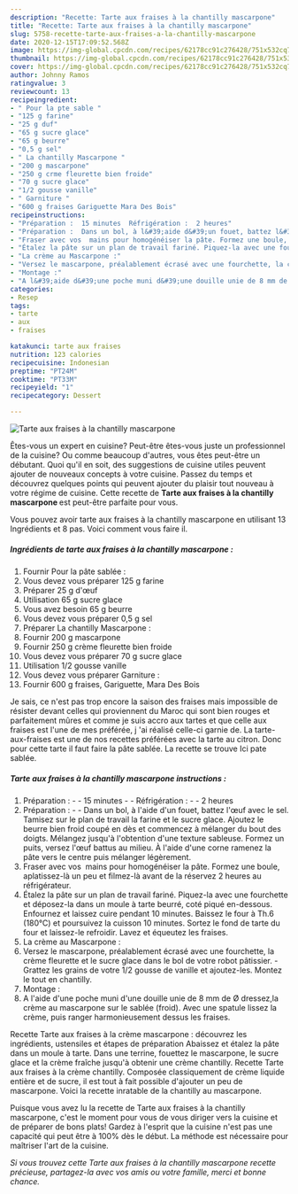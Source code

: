 ```yaml
---
description: "Recette: Tarte aux fraises à la chantilly mascarpone"
title: "Recette: Tarte aux fraises à la chantilly mascarpone"
slug: 5758-recette-tarte-aux-fraises-a-la-chantilly-mascarpone
date: 2020-12-15T17:09:52.568Z
image: https://img-global.cpcdn.com/recipes/62178cc91c276428/751x532cq70/tarte-aux-fraises-a-la-chantilly-mascarpone-photo-principale-de-la-recette.jpg
thumbnail: https://img-global.cpcdn.com/recipes/62178cc91c276428/751x532cq70/tarte-aux-fraises-a-la-chantilly-mascarpone-photo-principale-de-la-recette.jpg
cover: https://img-global.cpcdn.com/recipes/62178cc91c276428/751x532cq70/tarte-aux-fraises-a-la-chantilly-mascarpone-photo-principale-de-la-recette.jpg
author: Johnny Ramos
ratingvalue: 3
reviewcount: 13
recipeingredient:
- " Pour la pte sable "
- "125 g farine"
- "25 g duf"
- "65 g sucre glace"
- "65 g beurre"
- "0,5 g sel"
- " La chantilly Mascarpone "
- "200 g mascarpone"
- "250 g crme fleurette bien froide"
- "70 g sucre glace"
- "1/2 gousse vanille"
- " Garniture "
- "600 g fraises Gariguette Mara Des Bois"
recipeinstructions:
- "Préparation :  15 minutes  Réfrigération :  2 heures"
- "Préparation :  Dans un bol, à l&#39;aide d&#39;un fouet, battez l&#39;œuf avec le sel. Tamisez sur le plan de travail la farine et le sucre glace. Ajoutez le beurre bien froid coupé en dès et commencez à mélanger du bout des doigts. Mélangez jusqu&#39;à l&#39;obtention d&#39;une texture sableuse. Formez un puits, versez l&#39;œuf battus au milieu. À l&#39;aide d&#39;une corne ramenez la pâte vers le centre puis mélanger légèrement."
- "Fraser avec vos  mains pour homogénéiser la pâte. Formez une boule, aplatissez-là un peu et filmez-là avant de la réservez 2 heures au réfrigérateur."
- "Étalez la pâte sur un plan de travail fariné. Piquez-la avec une fourchette et déposez-la dans un moule à tarte beurré, coté piqué en-dessous. Enfournez et laissez cuire pendant 10 minutes. Baissez le four à Th.6 (180°C) et poursuivez la cuisson 10 minutes. Sortez le fond de tarte du four et laissez-le refroidir. Lavez et équeutez les fraises."
- "La crème au Mascarpone :"
- "Versez le mascarpone, préalablement écrasé avec une fourchette, la crème fleurette et le sucre glace dans le bol de votre robot pâtissier. Grattez les grains de votre 1/2 gousse de vanille et ajoutez-les. Montez le tout en chantilly."
- "Montage :"
- "A l&#39;aide d&#39;une poche muni d&#39;une douille unie de 8 mm de Ø dressez,la crème au mascarpone sur le sablée (froid). Avec une spatule lissez la crème, puis ranger harmonieusement dessus les fraises."
categories:
- Resep
tags:
- tarte
- aux
- fraises

katakunci: tarte aux fraises 
nutrition: 123 calories
recipecuisine: Indonesian
preptime: "PT24M"
cooktime: "PT33M"
recipeyield: "1"
recipecategory: Dessert

---
```



![Tarte aux fraises à la chantilly mascarpone](https://img-global.cpcdn.com/recipes/62178cc91c276428/751x532cq70/tarte-aux-fraises-a-la-chantilly-mascarpone-photo-principale-de-la-recette.jpg)

Êtes-vous un expert en cuisine? Peut-être êtes-vous juste un professionnel de la cuisine? Ou comme beaucoup d'autres, vous êtes peut-être un débutant. Quoi qu'il en soit, des suggestions de cuisine utiles peuvent ajouter de nouveaux concepts à votre cuisine. Passez du temps et découvrez quelques points qui peuvent ajouter du plaisir tout nouveau à votre régime de cuisine. Cette recette de <strong> Tarte aux fraises à la chantilly mascarpone </strong> est peut-être parfaite pour vous.

<!--inarticleads1-->

Vous pouvez avoir tarte aux fraises à la chantilly mascarpone en utilisant 13 Ingrédients et 8 pas. Voici comment vous faire il.

##### Ingrédients de tarte aux fraises à la chantilly mascarpone :

1. Fournir  Pour la pâte sablée :
1. Vous devez vous préparer 125 g farine
1. Préparer 25 g d&#39;œuf
1. Utilisation 65 g sucre glace
1. Vous avez besoin 65 g beurre
1. Vous devez vous préparer 0,5 g sel
1. Préparer  La chantilly Mascarpone :
1. Fournir 200 g mascarpone
1. Fournir 250 g crème fleurette bien froide
1. Vous devez vous préparer 70 g sucre glace
1. Utilisation 1/2 gousse vanille
1. Vous devez vous préparer  Garniture :
1. Fournir 600 g fraises, Gariguette, Mara Des Bois


Je sais, ce n&#39;est pas trop encore la saison des fraises mais impossible de résister devant celles qui proviennent du Maroc qui sont bien rouges et parfaitement mûres et comme je suis accro aux tartes et que celle aux fraises est l&#39;une de mes préférée, j &#39;ai réalisé celle-ci garnie de. La tarte-aux-fraises est une de nos recettes préférées avec la tarte au citron. Donc pour cette tarte il faut faire la pâte sablée. La recette se trouve Ici pate sablée. 

<!--inarticleads2-->

##### Tarte aux fraises à la chantilly mascarpone instructions :

1. Préparation : -  - 15 minutes -  - Réfrigération : -  - 2 heures
1. Préparation : -  - Dans un bol, à l&#39;aide d&#39;un fouet, battez l&#39;œuf avec le sel. Tamisez sur le plan de travail la farine et le sucre glace. Ajoutez le beurre bien froid coupé en dès et commencez à mélanger du bout des doigts. Mélangez jusqu&#39;à l&#39;obtention d&#39;une texture sableuse. Formez un puits, versez l&#39;œuf battus au milieu. À l&#39;aide d&#39;une corne ramenez la pâte vers le centre puis mélanger légèrement.
1. Fraser avec vos  mains pour homogénéiser la pâte. Formez une boule, aplatissez-là un peu et filmez-là avant de la réservez 2 heures au réfrigérateur.
1. Étalez la pâte sur un plan de travail fariné. Piquez-la avec une fourchette et déposez-la dans un moule à tarte beurré, coté piqué en-dessous. Enfournez et laissez cuire pendant 10 minutes. Baissez le four à Th.6 (180°C) et poursuivez la cuisson 10 minutes. Sortez le fond de tarte du four et laissez-le refroidir. Lavez et équeutez les fraises.
1. La crème au Mascarpone :
1. Versez le mascarpone, préalablement écrasé avec une fourchette, la crème fleurette et le sucre glace dans le bol de votre robot pâtissier. - Grattez les grains de votre 1/2 gousse de vanille et ajoutez-les. Montez le tout en chantilly.
1. Montage :
1. A l&#39;aide d&#39;une poche muni d&#39;une douille unie de 8 mm de Ø dressez,la crème au mascarpone sur le sablée (froid). Avec une spatule lissez la crème, puis ranger harmonieusement dessus les fraises.


Recette Tarte aux fraises à la crème mascarpone : découvrez les ingrédients, ustensiles et étapes de préparation Abaissez et étalez la pâte dans un moule à tarte. Dans une terrine, fouettez le mascarpone, le sucre glace et la crème fraîche jusqu&#39;à obtenir une crème chantilly. Recette Tarte aux fraises à la crème chantilly. Composée classiquement de crème liquide entière et de sucre, il est tout à fait possible d&#39;ajouter un peu de mascarpone. Voici la recette inratable de la chantilly au mascarpone. 

<!--inarticleads1-->

<p>
Puisque vous avez lu la recette de Tarte aux fraises à la chantilly mascarpone, c'est le moment pour vous de vous diriger vers la cuisine et de préparer de bons plats! Gardez à l'esprit que la cuisine n'est pas une capacité qui peut être à 100% dès le début. La méthode est nécessaire pour maîtriser l'art de la cuisine.
</p>

<p>
<i>Si vous trouvez cette Tarte aux fraises à la chantilly mascarpone recette précieuse, partagez-la avec vos amis ou votre famille, merci et bonne chance.</i>
</p>
